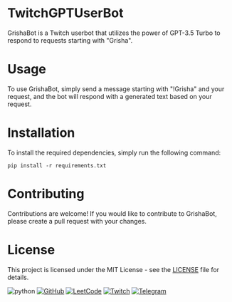 # TwitchGPTUserBot
GrishaBot is a Twitch userbot that utilizes the power of GPT-3.5 Turbo to respond to requests starting with "Grisha".

# Usage
To use GrishaBot, simply send a message starting with "!Grisha" and your request, and the bot will respond with a generated text based on your request.

# Installation
To install the required dependencies, simply run the following command:
```
pip install -r requirements.txt
```
# Contributing
Contributions are welcome! If you would like to contribute to GrishaBot, please create a pull request with your changes.

# License
This project is licensed under the MIT License - see the [LICENSE](https://github.com/git/git-scm.com/blob/main/MIT-LICENSE.txt) file for details.

![python](https://img.shields.io/badge/python-%3E%3D3.6-blue.svg)
[![GitHub](https://img.shields.io/badge/GitHub-%23323330.svg?&style=for-the-badge&logo=GitHub&logoColor=white)](https://github.com/MaksimSinyu)
[![LeetCode](https://img.shields.io/badge/LeetCode-%23F89F1B.svg?&style=for-the-badge&logo=LeetCode&logoColor=white)](https://leetcode.com/hardsuit/)
[![Twitch](https://img.shields.io/badge/Twitch-%239146FF.svg?&style=for-the-badge&logo=Twitch&logoColor=white)](https://www.twitch.tv/psychokaro)
[![Telegram](https://img.shields.io/badge/Telegram-%232CA5E0.svg?&style=for-the-badge&logo=Telegram&logoColor=white)](https://t.me/aaaaaaaaaoaao)


